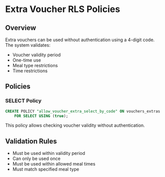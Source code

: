 # Extra Voucher RLS Policies

## Overview
Extra vouchers can be used without authentication using a 4-digit code. The system validates:
- Voucher validity period
- One-time use
- Meal type restrictions
- Time restrictions

## Policies

### SELECT Policy
```sql
CREATE POLICY "allow_voucher_extra_select_by_code" ON vouchers_extras
    FOR SELECT USING (true);
```

This policy allows checking voucher validity without authentication.

## Validation Rules
- Must be used within validity period
- Can only be used once
- Must be used within allowed meal times
- Must match specified meal type